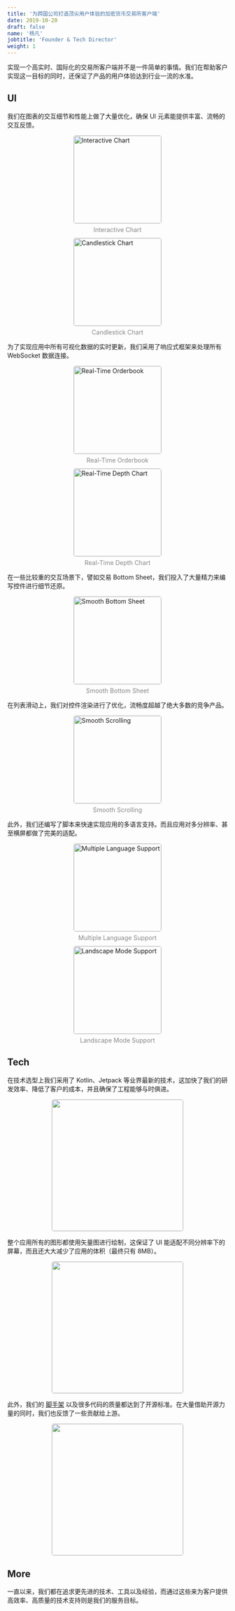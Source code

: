 ```yaml
---
title: '为跨国公司打造顶尖用户体验的加密货币交易所客户端'
date: 2019-10-20
draft: false
name: '杨凡'
jobtitle: 'Founder & Tech Director'
weight: 1
---
```


 实现一个高实时、国际化的交易所客户端并不是一件简单的事情。我们在帮助客户实现这一目标的同时，还保证了产品的用户体验达到行业一流的水准。

 <!--more-->

## UI

我们在图表的交互细节和性能上做了大量优化，确保 UI 元素能提供丰富、流畅的交互反馈。

<figure style="margin: 0; margin-top: 10px; margin-bottom: 10px;"><img src="/images/bfx_1.gif" alt="Interactive Chart" style="margin: 0 auto; display: block; border: 1px solid #ddd; width: 200px; border-radius: 5px;"><figcaption style="margin-top: 5px; text-align: center; color: #888; font-size: 14px;">Interactive Chart</figcaption></figure>

<figure style="margin: 0; margin-top: 10px; margin-bottom: 10px;"><img src="/images/bfx_2.gif" alt="Candlestick Chart" style="margin: 0 auto; display: block; border: 1px solid #ddd; width: 200px; border-radius: 5px;"><figcaption style="margin-top: 5px; text-align: center; color: #888; font-size: 14px;">Candlestick Chart</figcaption></figure>

为了实现应用中所有可视化数据的实时更新，我们采用了响应式框架来处理所有 WebSocket 数据连接。

<figure style="margin: 0; margin-top: 10px; margin-bottom: 10px;"><img src="/images/bfx_3.gif" alt="Real-Time Orderbook" style="margin: 0 auto; display: block; border: 1px solid #ddd; width: 200px; border-radius: 5px;"><figcaption style="margin-top: 5px; text-align: center; color: #888; font-size: 14px;">Real-Time Orderbook</figcaption></figure>

<figure style="margin: 0; margin-top: 10px; margin-bottom: 10px;"><img src="/images/bfx_4.gif" alt="Real-Time Depth Chart" style="margin: 0 auto; display: block; border: 1px solid #ddd; width: 200px; border-radius: 5px;"><figcaption style="margin-top: 5px; text-align: center; color: #888; font-size: 14px;">Real-Time Depth Chart</figcaption></figure>

在一些比较重的交互场景下，譬如交易 Bottom Sheet，我们投入了大量精力来编写控件进行细节还原。

<figure style="margin: 0; margin-top: 10px; margin-bottom: 10px;"><img src="/images/bfx_5.gif" alt="Smooth Bottom Sheet" style="margin: 0 auto; display: block; border: 1px solid #ddd; width: 200px; border-radius: 5px;"><figcaption style="margin-top: 5px; text-align: center; color: #888; font-size: 14px;">Smooth Bottom Sheet</figcaption></figure>

在列表滑动上，我们对控件渲染进行了优化，流畅度超越了绝大多数的竞争产品。

<figure style="margin: 0; margin-top: 10px; margin-bottom: 10px;"><img src="/images/bfx_6.gif" alt="Smooth Scrolling" style="margin: 0 auto; display: block; border: 1px solid #ddd; width: 200px; border-radius: 5px;"><figcaption style="margin-top: 5px; text-align: center; color: #888; font-size: 14px;">Smooth Scrolling</figcaption></figure>

此外，我们还编写了脚本来快速实现应用的多语言支持。而且应用对多分辨率、甚至横屏都做了完美的适配。

<figure style="margin: 0; margin-top: 10px; margin-bottom: 10px;"><img src="/images/bfx_7.gif" alt="Multiple Language Support" style="margin: 0 auto; display: block; border: 1px solid #ddd; width: 200px; border-radius: 5px;"><figcaption style="margin-top: 5px; text-align: center; color: #888; font-size: 14px;">Multiple Language Support</figcaption></figure>

<figure style="margin: 0; margin-top: 10px; margin-bottom: 10px;"><img src="/images/bfx_8.gif" alt="Landscape Mode Support" style="margin: 0 auto; display: block; border: 1px solid #ddd; width: 200px; border-radius: 5px;"><figcaption style="margin-top: 5px; text-align: center; color: #888; font-size: 14px;">Landscape Mode Support</figcaption></figure>

## Tech

在技术选型上我们采用了 Kotlin、Jetpack 等业界最新的技术，这加快了我们的研发效率、降低了客户的成本，并且确保了工程能够与时俱进。

<figure style="margin: 0; margin-top: 10px; margin-bottom: 10px;"><img src="/images/bfx_9.png" alt style="margin: 0 auto; display: block; border: 1px solid #ddd; width: 300px; border-radius: 5px;"></figure>

整个应用所有的图形都使用矢量图进行绘制，这保证了 UI 能适配不同分辨率下的屏幕，而且还大大减少了应用的体积（最终只有 8MB）。

<figure style="margin: 0; margin-top: 10px; margin-bottom: 10px;"><img src="/images/bfx_10.jpeg" alt style="margin: 0 auto; display: block; border: 1px solid #ddd; width: 300px; border-radius: 5px;"></figure>

此外，我们的 [脚手架](https://github.com/nekocode/create-android-kotlin-app "脚手架") 以及很多代码的质量都达到了开源标准。在大量借助开源力量的同时，我们也反馈了一些贡献给上游。

<figure style="margin: 0; margin-top: 10px; margin-bottom: 10px;"><img src="/images/bfx_11.jpeg" alt style="margin: 0 auto; display: block; border: 1px solid #ddd; width: 300px; border-radius: 5px;"></figure>

## More

一直以来，我们都在追求更先进的技术、工具以及经验，而通过这些来为客户提供高效率、高质量的技术支持则是我们的服务目标。

